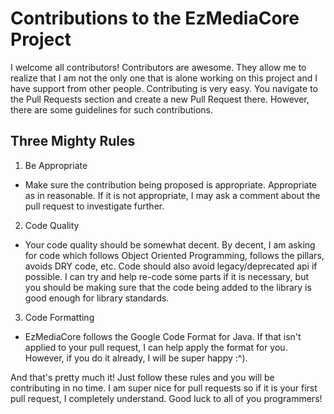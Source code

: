 # Contributions to the EzMediaCore Project

I welcome all contributors! Contributors are awesome. They allow me to realize that I am not the
only one that is alone working on this project and I have support from other people. Contributing is
very easy. You navigate to the Pull Requests section and create a new Pull Request there. However,
there are some guidelines for such contributions.

## Three Mighty Rules

1) Be Appropriate

- Make sure the contribution being proposed is appropriate. Appropriate as in reasonable. If it is
  not appropriate, I may ask a comment about the pull request to investigate further.

2) Code Quality

- Your code quality should be somewhat decent. By decent, I am asking for code which follows Object
  Oriented Programming, follows the pillars, avoids DRY code, etc. Code should also avoid
  legacy/deprecated api if possible. I can try and help re-code some parts if it is necessary, but
  you should be making sure that the code being added to the library is good enough for library
  standards.

3) Code Formatting

- EzMediaCore follows the Google Code Format for Java. If that isn't applied to your pull request, I
  can help apply the format for you. However, if you do it already, I will be super happy :^).

And that's pretty much it! Just follow these rules and you will be contributing in no time. I am
super nice for pull requests so if it is your first pull request, I completely understand. Good luck
to all of you programmers!
